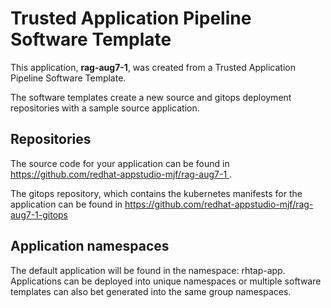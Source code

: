 # Trusted Application Pipeline Software Template

This application, **rag-aug7-1**, was created from a Trusted Application Pipeline Software Template.

The software templates create a new source and gitops deployment repositories with a sample source application. 

## Repositories

The source code for your application can be found in [https://github.com/redhat-appstudio-mjf/rag-aug7-1 ](https://github.com/redhat-appstudio-mjf/rag-aug7-1 ).
 
The gitops repository, which contains the kubernetes manifests for the application can be found in 
[https://github.com/redhat-appstudio-mjf/rag-aug7-1-gitops ](https://github.com/redhat-appstudio-mjf/rag-aug7-1-gitops ) 

## Application namespaces 

The default application will be found in the namespace: rhtap-app. Applications can be deployed into unique namespaces or multiple software templates can also bet generated into the same group namespaces.  